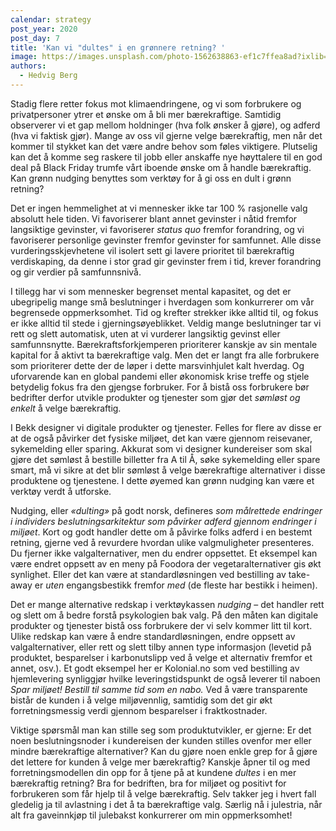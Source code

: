 ```yaml
---
calendar: strategy
post_year: 2020
post_day: 7
title: 'Kan vi "dultes" i en grønnere retning? '
image: https://images.unsplash.com/photo-1562638863-ef1c7ffea8ad?ixlib=rb-1.2.1&ixid=MXwxMjA3fDB8MHxwaG90by1wYWdlfHx8fGVufDB8fHw%3D&auto=format&fit=crop&w=934&q=80
authors:
  - Hedvig Berg
---
```

Stadig flere retter fokus mot klimaendringene, og vi som forbrukere og privatpersoner ytrer et ønske om å bli mer bærekraftige. Samtidig observerer vi et gap mellom holdninger (hva folk ønsker å gjøre), og adferd (hva vi faktisk gjør). Mange av oss vil gjerne velge bærekraftig, men når det kommer til stykket kan det være andre behov som føles viktigere. Plutselig kan det å komme seg raskere til jobb eller anskaffe nye høyttalere til en god deal på Black Friday trumfe vårt iboende ønske om å handle bærekraftig. Kan grønn nudging benyttes som verktøy for å gi oss en dult i grønn retning?

Det er ingen hemmelighet at vi mennesker ikke tar 100 % rasjonelle valg absolutt hele tiden. Vi favoriserer blant annet gevinster i nåtid fremfor langsiktige gevinster, vi favoriserer *status quo* fremfor forandring, og vi favoriserer personlige gevinster fremfor gevinster for samfunnet. Alle disse vurderingsskjevhetene vil isolert sett gi lavere prioritet til bærekraftig verdiskaping, da denne i stor grad gir gevinster frem i tid, krever forandring og gir verdier på samfunnsnivå.

I tillegg har vi som mennesker begrenset mental kapasitet, og det er ubegripelig mange små beslutninger i hverdagen som konkurrerer om vår begrensede oppmerksomhet. Tid og krefter strekker ikke alltid til, og fokus er ikke alltid til stede i gjerningsøyeblikket. Veldig mange beslutninger tar vi rett og slett automatisk, uten at vi vurderer langsiktig gevinst eller samfunnsnytte. Bærekraftsforkjemperen prioriterer kanskje av sin mentale kapital for å aktivt ta bærekraftige valg. Men det er langt fra alle forbrukere som prioriterer dette der de løper i dette marsvinhjulet kalt hverdag. Og uforvarende kan en global pandemi eller økonomisk krise treffe og stjele betydelig fokus fra den gjengse forbruker. For å bistå oss forbrukere bør bedrifter derfor utvikle produkter og tjenester som gjør det *sømløst og enkelt* å velge bærekraftig.

I Bekk designer vi digitale produkter og tjenester. Felles for flere av disse er at de også påvirker det fysiske miljøet, det kan være gjennom reisevaner, sykemelding eller sparing. Akkurat som vi designer kundereiser som skal gjøre det sømløst å bestille billetter fra A til Å, søke sykemelding eller spare smart, må vi sikre at det blir sømløst å velge bærekraftige alternativer i disse produktene og tjenestene. I dette øyemed kan grønn nudging kan være et verktøy verdt å utforske.

Nudging, eller *«dulting»* på godt norsk, defineres *som målrettede endringer i individers beslutningsarkitektur som påvirker adferd gjennom endringer i miljøet*. Kort og godt handler dette om å påvirke folks adferd i en bestemt retning, gjerne ved å revurdere hvordan ulike valgmuligheter presenteres. Du fjerner ikke valgalternativer, men du endrer oppsettet. Et eksempel kan være endret oppsett av en meny på Foodora der vegetaralternativer gis økt synlighet. Eller det kan være at standardløsningen ved bestilling av take-away er *uten* engangsbestikk fremfor *med* (de fleste har bestikk i heimen).

Det er mange alternative redskap i verktøykassen *nudging* – det handler rett og slett om å bedre forstå psykologien bak valg. På den måten kan digitale produkter og tjenester bistå oss forbrukere der vi selv kommer litt til kort. Ulike redskap kan være å endre standardløsningen, endre oppsett av valgalternativer, eller rett og slett tilby annen type informasjon (levetid på produktet, besparelser i karbonutslipp ved å velge et alternativ fremfor et annet, osv.). Et godt eksempel her er Kolonial.no som ved bestilling av hjemlevering synliggjør hvilke leveringstidspunkt de også leverer til naboen *Spar miljøet! Bestill til samme tid som en nabo.* Ved å være transparente bistår de kunden i å velge miljøvennlig, samtidig som det gir økt forretningsmessig verdi gjennom besparelser i fraktkostnader.

Viktige spørsmål man kan stille seg som produktutvikler, er gjerne: Er det noen beslutningsnoder i kundereisen der kunden stilles ovenfor mer eller mindre bærekraftige alternativer? Kan du gjøre noen enkle grep for å gjøre det lettere for kunden å velge mer bærekraftig? Kanskje åpner til og med forretningsmodellen din opp for å tjene på at kundene *dultes* i en mer bærekraftig retning? Bra for bedriften, bra for miljøet og positivt for forbrukeren som får hjelp til å velge bærekraftig. Selv takker jeg i hvert fall gledelig ja til avlastning i det å ta bærekraftige valg. Særlig nå i julestria, når alt fra gaveinnkjøp til julebakst konkurrerer om min oppmerksomhet!

<!--EndFragment-->